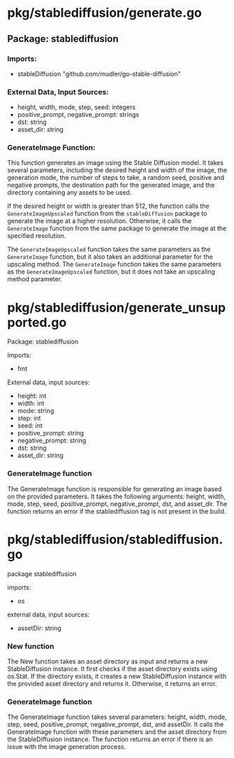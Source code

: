 # pkg/stablediffusion/generate.go  
## Package: stablediffusion  
  
### Imports:  
- stableDiffusion "github.com/mudler/go-stable-diffusion"  
  
### External Data, Input Sources:  
- height, width, mode, step, seed: integers  
- positive_prompt, negative_prompt: strings  
- dst: string  
- asset_dir: string  
  
### GenerateImage Function:  
This function generates an image using the Stable Diffusion model. It takes several parameters, including the desired height and width of the image, the generation mode, the number of steps to take, a random seed, positive and negative prompts, the destination path for the generated image, and the directory containing any assets to be used.  
  
If the desired height or width is greater than 512, the function calls the `GenerateImageUpscaled` function from the `stableDiffusion` package to generate the image at a higher resolution. Otherwise, it calls the `GenerateImage` function from the same package to generate the image at the specified resolution.  
  
The `GenerateImageUpscaled` function takes the same parameters as the `GenerateImage` function, but it also takes an additional parameter for the upscaling method. The `GenerateImage` function takes the same parameters as the `GenerateImageUpscaled` function, but it does not take an upscaling method parameter.  
  
# pkg/stablediffusion/generate_unsupported.go  
Package: stablediffusion  
  
Imports:  
- fmt  
  
External data, input sources:  
- height: int  
- width: int  
- mode: string  
- step: int  
- seed: int  
- positive_prompt: string  
- negative_prompt: string  
- dst: string  
- asset_dir: string  
  
### GenerateImage function  
The GenerateImage function is responsible for generating an image based on the provided parameters. It takes the following arguments: height, width, mode, step, seed, positive_prompt, negative_prompt, dst, and asset_dir. The function returns an error if the stablediffusion tag is not present in the build.  
  
# pkg/stablediffusion/stablediffusion.go  
package stablediffusion  
  
imports:  
- os  
  
external data, input sources:  
- assetDir: string  
  
### New function  
The New function takes an asset directory as input and returns a new StableDiffusion instance. It first checks if the asset directory exists using os.Stat. If the directory exists, it creates a new StableDiffusion instance with the provided asset directory and returns it. Otherwise, it returns an error.  
  
### GenerateImage function  
The GenerateImage function takes several parameters: height, width, mode, step, seed, positive_prompt, negative_prompt, dst, and assetDir. It calls the GenerateImage function with these parameters and the asset directory from the StableDiffusion instance. The function returns an error if there is an issue with the image generation process.  
  
  
  
